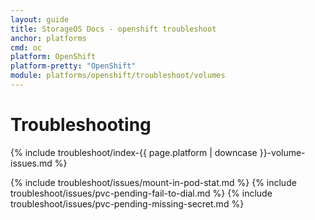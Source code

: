 ```yaml
---
layout: guide
title: StorageOS Docs - openshift troubleshoot
anchor: platforms
cmd: oc
platform: OpenShift
platform-pretty: "OpenShift"
module: platforms/openshift/troubleshoot/volumes
---
```


# Troubleshooting

{% include troubleshoot/index-{{ page.platform | downcase }}-volume-issues.md %}

{% include troubleshoot/issues/mount-in-pod-stat.md %}
{% include troubleshoot/issues/pvc-pending-fail-to-dial.md %}
{% include troubleshoot/issues/pvc-pending-missing-secret.md %}

